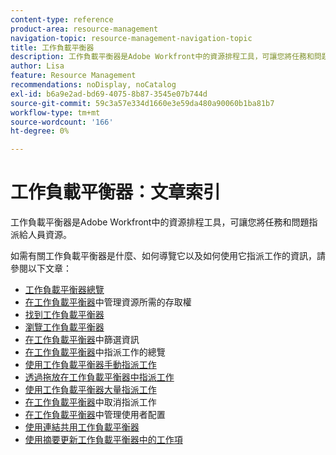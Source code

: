 ```yaml
---
content-type: reference
product-area: resource-management
navigation-topic: resource-management-navigation-topic
title: 工作負載平衡器
description: 工作負載平衡器是Adobe Workfront中的資源排程工具，可讓您將任務和問題指派給人員資源。
author: Lisa
feature: Resource Management
recommendations: noDisplay, noCatalog
exl-id: b6a9e2ad-bd69-4075-8b87-3545e07b744d
source-git-commit: 59c3a57e334d1660e3e59da480a90060b1ba81b7
workflow-type: tm+mt
source-wordcount: '166'
ht-degree: 0%

---
```


# 工作負載平衡器：文章索引

<!--Audited: 12/2023-->

工作負載平衡器是Adobe Workfront中的資源排程工具，可讓您將任務和問題指派給人員資源。

如需有關工作負載平衡器是什麼、如何導覽它以及如何使用它指派工作的資訊，請參閱以下文章：

* [工作負載平衡器總覽](../../resource-mgmt/workload-balancer/overview-workload-balancer.md)
* [在工作負載平衡器](../../resource-mgmt/workload-balancer/access-needed-manage-resources-balancer.md)中管理資源所需的存取權
* [找到工作負載平衡器](../../resource-mgmt/workload-balancer/locate-workload-balancer.md)
* [瀏覽工作負載平衡器](../../resource-mgmt/workload-balancer/navigate-the-workload-balancer.md)
* [在工作負載平衡器](../../resource-mgmt/workload-balancer/filter-information-workload-balancer.md)中篩選資訊
* [在工作負載平衡器](../../resource-mgmt/workload-balancer/assign-work-in-workload-balancer.md)中指派工作的總覽
* [使用工作負載平衡器手動指派工作](../../resource-mgmt/workload-balancer/assign-work-in-workload-balancer-manually.md)
* [透過拖放在工作負載平衡器中指派工作](../../resource-mgmt/workload-balancer/assign-work-in-workload-balancer-by-drag-and-drop.md)
* [使用工作負載平衡器大量指派工作](../../resource-mgmt/workload-balancer/assign-work-in-workload-balancer-in-bulk.md)
* [在工作負載平衡器](../../resource-mgmt/workload-balancer/unassign-work-in-workload-balancer.md)中取消指派工作
* [在工作負載平衡器](../../resource-mgmt/workload-balancer/manage-user-allocations-workload-balancer.md)中管理使用者配置
* [使用連結共用工作負載平衡器](../../resource-mgmt/workload-balancer/share-link-for-workload-balancer.md)
* [使用摘要更新工作負載平衡器中的工作項](../../resource-mgmt/workload-balancer/update-items-in-summary-panel-in-workload-balancer.md)
